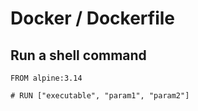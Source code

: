 # Docker / Dockerfile

## Run a shell command

```
FROM alpine:3.14

# RUN ["executable", "param1", "param2"]

```